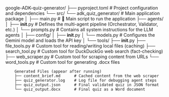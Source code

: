 google-ADK-quiz-generator/
├── pyproject.toml            # Project configuration and dependencies
└── src/
    └── adk_quiz_generator/   # Main application package
        │
        ├── main.py           # 🚀 Main script to run the application
        ├── agents/
        │   ├── __init__.py   # Defines the multi-agent pipeline (Orchestrator, Validator, etc.)
        │   └── prompts.py    # Contains all system instructions for the LLM agents
        │
        ├── config/
        │   ├── __init__.py
        │   └── models.py     # Configures the Gemini model and loads the API key
        │
        └── tools/
            ├── __init__.py
            ├── file_tools.py     # Custom tool for reading/writing local files (caching)
            ├── search_tool.py    # Custom tool for DuckDuckGo web search (fact-checking)
            ├── web_scraper.py    # Custom tool for scraping content from URLs
            └── word_tools.py     # Custom tool for generating .docx files
        
        Generated Files (appear after running) 
        ├── content_brief.md      # Cached content from the web scraper
        ├── quiz_generator.log    # Log file for debugging agent steps
        ├── quiz_output.json      # Final validated quiz in JSON format
        └── quiz_output.docx      # Final quiz as a Word document
